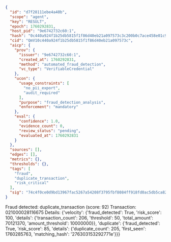 ```json
{
  "id": "d7f28111ebe4a40b",
  "scope": "agent",
  "key": "RESULT",
  "epoch": 1760292831,
  "host_pid": "9e6742732c60:1",
  "hash": "0c440a924f1b25db5815f1f86d40eb21a097573c3c200b0c7ace458e01c9fbe6",
  "cid": "QmV10c440a924f1b25db5815f1f86d40eb21a097573c",
  "aicp": {
    "prov": {
      "issuer": "9e6742732c60:1",
      "created_at": 1760292831,
      "method": "automated_fraud_detection",
      "vc_type": "VerifiableCredential"
    },
    "ucon": {
      "usage_constraints": [
        "no_pii_export",
        "audit_required"
      ],
      "purpose": "fraud_detection_analysis",
      "enforcement": "mandatory"
    },
    "eval": {
      "confidence": 1.0,
      "evidence_count": 0,
      "review_status": "pending",
      "evaluated_at": 1760292831
    }
  },
  "sources": [],
  "edges": [],
  "metrics": {},
  "thresholds": {},
  "tags": [
    "fraud",
    "duplicate_transaction",
    "risk_critical"
  ],
  "sig": "74c4f0ce0d9bd13967fac5267a54208f3795fbf8084ff918fd0ac5db5ca82e5a"
}
```

Fraud detected: duplicate_transaction (score: 92)
Transaction: 021000028116675
Details: {'velocity': {'fraud_detected': True, 'risk_score': 100, 'details': {'transaction_count': 206, 'threshold': 50, 'total_amount': 70121370, 'amount_threshold': 10000000}}, 'duplicate': {'fraud_detected': True, 'risk_score': 85, 'details': {'duplicate_count': 205, 'first_seen': 1760285763, 'matching_hash': '276303153292771e'}}}